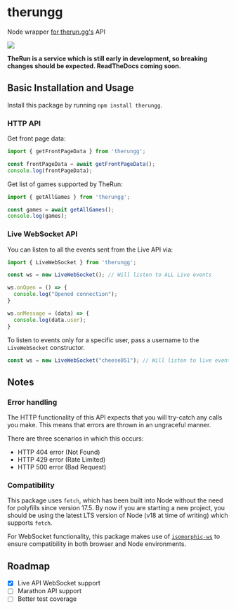 # therungg
Node wrapper [for therun.gg's](https://therun.gg) API

[<img src="https://img.shields.io/npm/v/therungg">](https://www.npmjs.com/package/therungg)

**TheRun is a service which is still early in development, so breaking changes should be expected. ReadTheDocs coming soon.**

## Basic Installation and Usage
Install this package by running `npm install therungg`.

### HTTP API
Get front page data:
```ts
import { getFrontPageData } from 'therungg';

const frontPageData = await getFrontPageData();
console.log(frontPageData);
```

Get list of games supported by TheRun:
```ts
import { getAllGames } from 'therungg';

const games = await getAllGames();
console.log(games);
```
### Live WebSocket API
You can listen to all the events sent from the Live API via:
```ts
import { LiveWebSocket } from 'therungg';

const ws = new LiveWebSocket(); // Will listen to ALL Live events

ws.onOpen = () => {
  console.log("Opened connection");
}

ws.onMessage = (data) => {
  console.log(data.user);
}
```
To listen to events only for a specific user, pass a username to the `LiveWebSocket` constructor.
```ts
const ws = new LiveWebSocket("cheese051"); // Will listen to live events for only this user
```

## Notes
### Error handling
The HTTP functionality of this API expects that you will try-catch any calls you make. This means that errors are thrown in an ungraceful manner.

There are three scenarios in which this occurs:

  * HTTP 404 error (Not Found)
  * HTTP 429 error (Rate Limited)
  * HTTP 500 error (Bad Request)
### Compatibility
This package uses `fetch`, which has been built into Node without the need for polyfills since version 17.5. By now if you are starting a new project, you should be
using the latest LTS version of Node (v18 at time of writing) which supports `fetch`.

For WebSocket functionality, this package makes use of [`isomorphic-ws`](https://github.com/heineiuo/isomorphic-ws) to ensure compatibility in both browser and Node environments.

## Roadmap

  - [x] Live API WebSocket support
  - [ ] Marathon API support
  - [ ] Better test coverage
